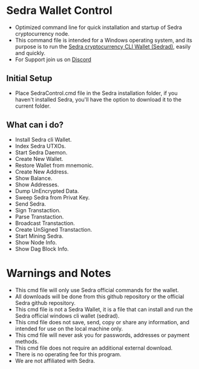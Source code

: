 # Sedra Wallet Control
- Optimized command line for quick installation and startup of Sedra cryptocurrency node.
- This command file is intended for a Windows operating system, and its purpose is to run the [Sedra cryptocurrency CLI Wallet (Sedrad)](https://github.com/sedracoin/sedrad), easily and quickly.
- For Support join us on [Discord](https://discord.gg/gtH9nkGrHu)

## Initial Setup
- Place SedraControl.cmd file in the Sedra installation folder, if you haven't installed Sedra, you'll have the option to download it to the current folder.

## What can i do?
- Install Sedra cli Wallet.
- Index Sedra UTXOs.
- Start Sedra Daemon.
- Create New Wallet.
- Restore Wallet from mnemonic.
- Create New Address.
- Show Balance.
- Show Addresses.
- Dump UnEncrypted Data.
- Sweep Sedra from Privat Key.
- Send Sedra.
- Sign Transtaction.
- Parse Transtaction.
- Broadcast Transtaction.
- Create UnSigned Transtaction.
- Start Mining Sedra.
- Show Node Info.
- Show Dag Block Info.

# Warnings and Notes
- This cmd file will only use Sedra official commands for the wallet.
- All downloads will be done from this github repository or the official Sedra github repository.
- This cmd file is not a Sedra Wallet, it is a file that can install and run the Sedra official windows cli wallet (sedrad).
- This cmd file does not save, send, copy or share any information, and intended for use on the local machine only.
- This cmd file will never ask you for passwords, addresses or payment methods.
- This cmd file does not require an additional external download.
- There is no operating fee for this program.
- We are not affiliated with Sedra.
